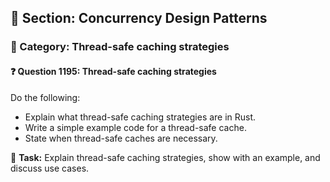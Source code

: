 ## 📘 Section: Concurrency Design Patterns  
### 🔹 Category: Thread-safe caching strategies  
#### ❓ Question 1195: Thread-safe caching strategies

Do the following:

- Explain what thread-safe caching strategies are in Rust.
- Write a simple example code for a thread-safe cache.
- State when thread-safe caches are necessary.

🔧 **Task:** Explain thread-safe caching strategies, show with an example, and discuss use cases.
